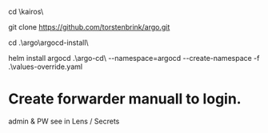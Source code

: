 


cd \kairos\

git clone https://github.com/torstenbrink/argo.git

cd .\argo\argocd-install\

helm install argocd .\argo-cd\ --namespace=argocd --create-namespace -f .\values-override.yaml


# Create forwarder manuall to login.

admin & PW see in Lens / Secrets
